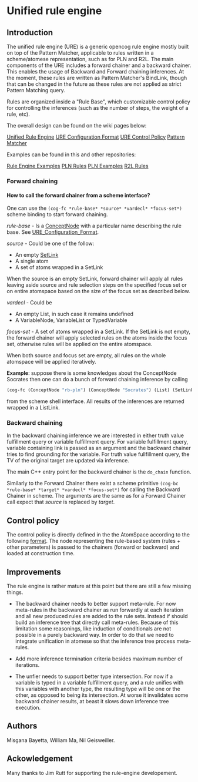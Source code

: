 # Unified rule engine

## Introduction

The unified rule engine (URE) is a generic opencog rule engine mostly
built on top of the Pattern Matcher, applicable to rules written in a
scheme/atomese representation, such as for PLN and R2L. The main
components of the URE includes a forward chainer and a backward
chainer. This enables the usage of Backward and Forward chaining
inferences.  At the moment, these rules are written as Pattern
Matcher's BindLink, though that can be changed in the future as these
rules are not applied as strict Pattern Matching query.

Rules are organized inside a "Rule Base", which customizable control
policy for controlling the inferences (such as the number of steps, 
the weight of a rule, etc).

The overall design can be found on the wiki pages below:

  [Unified Rule Engine](http://wiki.opencog.org/w/Unified_Rule_Engine)
  [URE Configuration Format](http://wiki.opencog.org/w/URE_Configuration_Format)
  [URE Control Policy](http://wiki.opencog.org/w/URE_Control_Policy)
  [Pattern Matcher](http://wiki.opencog.org/w/Pattern_Matcher)

Examples can be found in this and other repositories:

  [Rule Engine Examples](https://github.com/opencog/atomspace/tree/master/examples/rule-engine)
  [PLN Rules](https://github.com/opencog/opencog/tree/master/opencog/pln)
  [PLN Examples](https://github.com/opencog/opencog/tree/master/examples/pln)
  [R2L Rules](https://github.com/opencog/opencog/tree/master/opencog/nlp/relex2logic/rules)

### Forward chaining

#### How to call the forward chainer from a scheme interface?

One can use the `(cog-fc *rule-base* *source* *vardecl* *focus-set*)`
scheme binding to start forward chaining.

*rule-base* - Is a
 [ConceptNode](http://wiki.opencog.org/wikihome/index.php/ConceptNode)
 with a particular name describing the rule base. See [URE_Configuration_Format](http://wiki.opencog.org/w/URE_Configuration_Format).

*source* - Could be one of the follow:
 - An empty [SetLink](http://wiki.opencog.org/wikihome/index.php/SetLink)
 - A single atom
 - A set of atoms wrapped in a SetLink

When the source is an empty SetLink, forward chainer will apply all
rules leaving aside source and rule selection steps on the specified
focus set or on entire atomspace based on the size of the focus set as
described below.

*vardecl* - Could be
 - An empty List, in such case it remains undefined
 - A VariableNode, VariableList or TypedVariable

*focus-set* - A set of atoms wrapped in a SetLink. If the SetLink is
not empty, the forward chainer will apply selected rules on the atoms
inside the focus set, otherwise rules will be applied on the entire
atomspace.

When both source and focus set are empty, all rules on the whole atomspace will be applied iteratively.

**Example**: suppose there is some knowledges about the ConceptNode
Socrates then one can do a bunch of forward chaining inference by
calling

```scheme
(cog-fc (ConceptNode "rb-pln") (ConceptNode "Socrates") (List) (SetLink [ATOMS_ASSOCIATED]))
```

from the scheme shell interface. All results of the inferences are
returned wrapped in a ListLink.

### Backward chaining

In the backward chaining inference we are interested in either truth
value fulfillment query or variable fulfillment query.  For variable
fulfillment query, variable containing link is passed as an argument
and the backward chainer tries to find grounding for the variable.
For truth value fullfillment query, the TV of the original target are
updated via inference.

The main C++ entry point for the backward chainer is the `do_chain`
function.

Similarly to the Forward Chainer there exist a scheme primitive
`(cog-bc *rule-base* *target* *vardecl* *focus-set*)` for calling the
Backward Chainer in scheme. The arguments are the same as for a
Forward Chainer call expect that *source* is replaced by *target*.

## Control policy

The control policy is directly defined in the the AtomSpace according
to the following
[format](http://wiki.opencog.org/w/URE_Configuration_Format). The node
representing the rule-based system (rules + other parameters) is
passed to the chainers (forward or backward) and loaded at
construction time.

## Improvements

The rule engine is rather mature at this point but there are still a
few missing things.

* The backward chainer needs to better support meta-rule. For now
  meta-rules in the backward chainer as run forwardly at each
  iteration and all new produced rules are added to the rule
  sets. Instead if should build an inference tree that directly call
  meta-rules. Because of this limitation some reasonings, like
  induction of conditionals are not possible in a purely backward
  way. In order to do that we need to integrate unification in atomese
  so that the inference tree process meta-rules.

* Add more inference termination criteria besides maximum number of
  iterations.

* The unfier needs to support better type intersection. For now if a
  variable is typed in a variable fulfillment query, and a rule
  unifies with this variables with another type, the resulting type
  will be one or the other, as opposed to being its intersection. At
  worse it invalidates some backward chainer results, at beast it
  slows down inference tree execution.

## Authors

Misgana Bayetta, William Ma, Nil Geisweiller.

## Ackowledgement

Many thanks to Jim Rutt for supporting the rule-engine developement.
